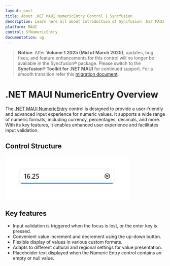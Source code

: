 ```yaml
---
layout: post
title: About .NET MAUI NumericEntry Control | Syncfusion
description: Learn here all about introduction of Syncfusion .NET MAUI NumericEntry (SfNumericEntry) control, its features, and more.
platform: MAUI
control: SfNumericEntry
documentation: ug
---
```


> **Notice**: After **Volume 1 2025 (Mid of March 2025)**, updates, bug fixes, and feature enhancements for this control will no longer be available in the Syncfusion® package. Please switch to the **Syncfusion® Toolkit for .NET MAUI** for continued support. For a smooth transition refer this [migration document](https://help.syncfusion.com/maui-toolkit/migration).

# .NET MAUI NumericEntry Overview

The [.NET MAUI NumericEntry](https://help.syncfusion.com/cr/maui/Syncfusion.Maui.Inputs.SfNumericEntry.html) control is designed to provide a user-friendly and advanced input experience for numeric values. It supports a wide range of numeric formats, including currency, percentages, decimals, and more. With its key features, it enables enhanced user experience and facilitates input validation.

## Control Structure

![.NET MAUI NumericEntry structure](Overview_images/overview_img.png)

## Key features

* Input validation is triggered when the focus is lost, or the enter key is pressed.
* Convenient value increment and decrement using the up-down button.
* Flexible display of values in various custom formats.
* Adapts to different cultural and regional settings for value presentation.
* Placeholder text displayed when the Numeric Entry control contains an empty or null value.
